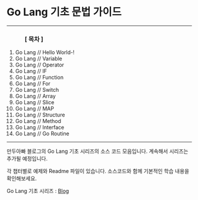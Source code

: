 # Go Lang 기초 문법 가이드

***

### 　　　[ 목차 ]

 1. Go Lang // Hello World-!
 2. Go Lang // Variable
 3. Go Lang // Operator
 4. Go Lang // IF
 5. Go Lang // Function
 6. Go Lang // For
 7. Go Lang // Switch
 8. Go Lang // Array
 9. Go Lang // Slice
 10. Go Lang // MAP
 11. Go Lang // Structure
 12. Go Lang // Method
 13. Go Lang // Interface
 14. Go Lang // Go Routine

***

만두아빠 블로그의 Go Lang 기초 시리즈의 소스 코드 모음입니다.
계속해서 시리즈는 추가될 예정입니다.

각 챕터별로 예제와 Readme 파일이 있습니다.
소스코드와 함께 기본적인 학습 내용을 확인해보세요.

Go Lang 기초 시리즈 : [Blog](https://mdpapa.tistory.com/tag/golang)
